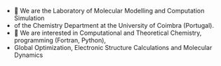- 👋 We are the Laboratory of Molecular Modelling and Computation Simulation 
- of the Chemistry Department at the University of Coimbra (Portugal).
- 👀 We are interested in Computational and Theoretical Chemistry, programming (Fortran, Python),
-  Global Optimization, Electronic Structure Calculations and Molecular Dynamics


<!---
comput-chem-uc/comput-chem-uc is a ✨ special ✨ repository because its `README.md` (this file) appears on your GitHub profile.
You can click the Preview link to take a look at your changes.
--->
